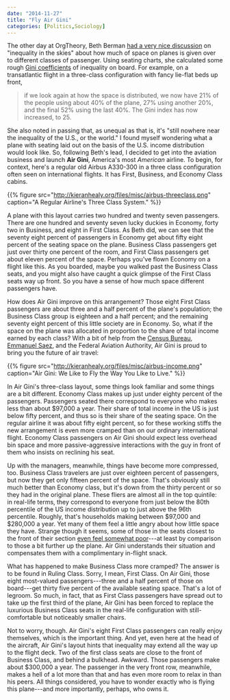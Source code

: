 ```yaml
---
date: "2014-11-27"
title: "Fly Air Gini"
categories: [Politics,Sociology]
---
```


The other day at OrgTheory, Beth Berman [had a very nice discussion](http://orgtheory.wordpress.com/2014/11/24/inequality-in-the-skies/) on "inequality in the skies" about how much of space on planes is given over to different classes of passenger. Using seating charts, she calculated some rough [Gini coefficients](http://en.wikipedia.org/wiki/Gini_coefficient) of inequality on board. For example, on a transatlantic flight in a three-class configuration with fancy lie-flat beds up front, 

> if we look again at how the space is distributed, we now have 21% of the people using about 40% of the plane, 27% using another 20%, and the final 52% using the last 40%. The Gini index has now increased, to 25.

She also noted in passing that, as unequal as that is, it's "still nowhere near the inequality of the U.S., or the world." I found myself wondering what a plane with seating laid out on the basis of the U.S. income distribution would look like. So, following Beth's lead, I decided to get into the aviation business and launch **Air Gini**, America's most _American_ airline. To begin, for context, here's a regular old Airbus A330-300 in a three class configuration often seen on international flights. It has First, Business, and Economy Class cabins.

{{% figure src="http://kieranhealy.org/files/misc/airbus-threeclass.png" caption="A Regular Airline's Three Class System."  %}}

A plane with this layout carries two hundred and twenty seven passengers. There are one hundred and seventy seven lucky duckies in Economy, forty two in Business, and eight in First Class. As Beth did, we can see that the seventy eight percent of passengers in Economy get about fifty eight percent of the seating space on the plane. Business Class passengers get just over thirty one percent of the room, and First Class passengers get about eleven percent of the space. Perhaps you've flown Economy on a flight like this. As you boarded, maybe you walked past the Business Class seats, and you might also have caught a quick glimpse of the First Class seats way up front. So you have a sense of how much space different passengers have.

How does Air Gini improve on this arrangement? Those eight First Class passengers are about three and a half percent of the plane's population; the Business Class group is eighteen and a half percent; and the remaining seventy eight percent of this little society are in Economy. So, what if the space on the plane was allocated in proportion to the share of total income earned by each class? With a bit of help from the [Census Bureau](http://www.census.gov/hhes/www/income/), [Emmanuel Saez](http://eml.berkeley.edu/~saez/), and the Federal Aviation Authority, Air Gini is proud to bring you the future of air travel:

{{% figure src="http://kieranhealy.org/files/misc/airbus-income.png" caption="Air Gini: We Like to Fly the Way You Like to Live."  %}}

In Air Gini's three-class layout, some things look familiar and some things are a bit different. Economy Class makes up just under eighty percent of the passengers. Passengers seated there correspond to everyone who makes less than about $97,000 a year. Their share of total income in the US is just below fifty percent, and thus so is their share of the seating space. On the regular airline it was about fifty eight percent, so for these working stiffs the new arrangement is even more cramped than on our ordinary international flight. Economy Class passengers on Air Gini should expect less overhead bin space and more passive-aggressive interactions with the guy in front of them who insists on reclining his seat.

Up with the managers, meanwhile, things have become more compressed, too. Business Class travelers are just over eighteen percent of passengers, but now they get only fifteen percent of the space. That's obviously still much better than Economy class, but it's down from the thirty percent or so they had in the original plane. These fliers are almost all in the top quintile: in real-life terms, they correspond to everyone from just below the 80th percentile of the US income distribution up to just above the 96th percentile. Roughly, that's households making between $97,000 and $280,000 a year. Yet many of them feel a little angry about how little space they have. Strange though it seems, some of those in the seats closest to the front of their section [even feel somewhat poor](http://lanekenworthy.net/2008/06/24/making-ends-meet-on-300000-a-year/)---at least by comparison to those a bit further up the plane. Air Gini understands their situation and compensates them with a complimentary in-flight snack.

What has happened to make Business Class more cramped? The answer is
to be found in Ruling Class. Sorry, I mean, First Class. On Air Gini,
those eight most-valued passengers---three and a half percent of those on
board---get thirty five percent of the available seating space. That's
a lot of legroom. So much, in fact, that as First Class passengers
have spread out to take up the first third of the plane, Air Gini has
been forced to replace the luxurious Business Class seats in 
the real-life configuration with still-comfortable but noticeably
smaller chairs.

Not to worry, though. Air Gini's eight First Class passengers can really enjoy themselves, which is the important thing. And yet, even here at the head of the aircraft, Air Gini's layout hints that inequality may extend all the way up to the flight deck. Two of the first class seats are close to the front of Business Class, and behind a bulkhead. Awkward. Those passengers make about $300,000 a year. The passenger in the very front row, meanwhile, makes a hell of a lot more than that and has even more room to relax in than his peers. All things considered, you have to wonder exactly who is flying this plane---and more importantly, perhaps, who owns it. 

